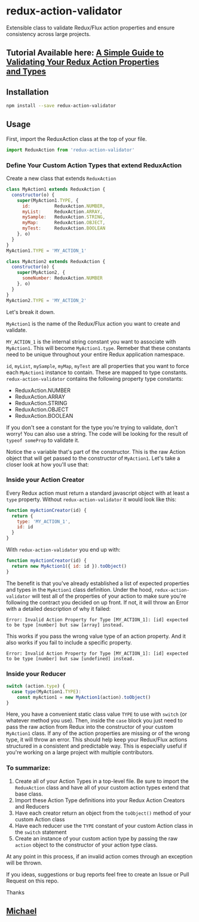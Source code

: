 # redux-action-validator

Extensible class to validate Redux/Flux action properties and ensure consistency across large projects.

## Tutorial Available here: [A Simple Guide to Validating Your Redux Action Properties and Types](https://medium.com/@micmart/a-simple-guide-to-validating-your-redux-action-properties-and-types-2cb749b12ab9)

## Installation

```bash
npm install --save redux-action-validator
```

## Usage

First, import the ReduxAction class at the top of your file.

```js
import ReduxAction from 'redux-action-validator'
```


### Define Your Custom Action Types that extend ReduxAction

Create a new class that extends `ReduxAction`

```js
class MyAction1 extends ReduxAction {
  constructor(o) {
    super(MyAction1.TYPE, {
      id:         ReduxAction.NUMBER,
      myList:     ReduxAction.ARRAY,
      mySample:   ReduxAction.STRING,
      myMap:      ReduxAction.OBJECT,
      myTest:     ReduxAction.BOOLEAN
    }, o)
  }
}
MyAction1.TYPE = 'MY_ACTION_1'

class MyAction2 extends ReduxAction {
  constructor(o) {
    super(MyAction2, {
      someNumber: ReduxAction.NUMBER
    }, o)
  }
}
MyAction2.TYPE = 'MY_ACTION_2'
```

Let's break it down.

`MyAction1` is the name of the Redux/Flux action you want to create and validate.

`MY_ACTION_1` is the internal string constant you want to associate with `MyAction1`. This will become `MyAction1.type`. Remeber that these constants need to be unique throughout your entire Redux application namespace.


`id`, `myList`, `mySample`, `myMap`, `myTest` are all properties that you want to force each `MyAction1` instance to contain. These are mapped to type constants. `redux-action-validator` contains the following property type constants:

- ReduxAction.NUMBER
- ReduxAction.ARRAY
- ReduxAction.STRING
- ReduxAction.OBJECT
- ReduxAction.BOOLEAN

If you don't see a constant for the type you're trying to validate, don't worry! You can also use a string. The code will be looking for the result of `typeof someProp` to validate it.

Notice the `o` variable that's part of the constructor. This is the raw Action object that will get passed to the constructor of `MyAction1`. Let's take a closer look at how you'll use that:


### Inside your Action Creator
Every Redux action must return a standard javascript object with at least a `type` property. Without `redux-action-validator` it would look like this:

```js
function myActionCreator(id) {
  return {
    type: 'MY_ACTION_1',
    id: id
  }
}
```

With `redux-action-validator` you end up with:

```js
function myActionCreator(id) {
  return new MyAction1({ id: id }).toObject()
}
```

The benefit is that you've already established a list of expected properties and types in the `MyAction1` class definition. Under the hood, `redux-action-validator` will test all of the properties of your action to make sure you're following the contract you decided on up front. If not, it will throw an Error with a detailed description of why it failed:

```
Error: Invalid Action Property for Type [MY_ACTION_1]: [id] expected to be type [number] but saw [array] instead.
```

This works if you pass the wrong value type of an action property. And it also works if you fail to include a specific property.

```
Error: Invalid Action Property for Type [MY_ACTION_1]: [id] expected to be type [number] but saw [undefined] instead.
```

### Inside your Reducer
```js
switch (action.type) {
  case type(MyAction1.TYPE):
    const myAction1 = new MyAction1(action).toObject()
}
```

Here, you have a convenient static class value `TYPE` to use with `switch` (or whatever method you use). Then, inside the `case` block you just need to pass the raw action from Redux into the constructor of your custom `MyAction1` class. If any of the action properties are missing or of the wrong type, it will throw an error. This should help keep your Redux/Flux actions structured in a consistent and predictable way. This is especially useful if you're working on a large project with multiple contributors.

### To summarize:

1. Create all of your Action Types in a top-level file. Be sure to import the `ReduxAction` class and have all of your custom action types extend that base class.
2. Import these Action Type definitions into your Redux Action Creators and Reducers
3. Have each creator return an object from the `toObject()` method of your custom Action class
4. Have each reducer use the `TYPE` constant of your custom Action class in the `switch` statement
5. Create an instance of your custom action type by passing the raw `action` object to the constructor of your action type class.

At any point in this process, if an invalid action comes through an exception will be thrown.

If you ideas, suggestions or bug reports feel free to create an Issue or Pull Request on this repo.

Thanks
## [Michael](https://medium.com/@micmart)
